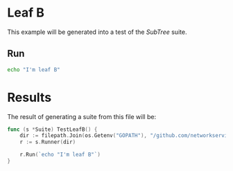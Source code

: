# Leaf B

This example will be generated into a test of the _SubTree_ suite.

## Run

```bash
echo "I'm leaf B"
```

# Results

The result of generating a suite from this file will be:

```go
func (s *Suite) TestLeafB() {
	dir := filepath.Join(os.Getenv("GOPATH"), "/github.com/networkservicemesh/gotestmd/examples/Tree/SubTree/LeafB")
	r := s.Runner(dir)

	r.Run(`echo "I'm leaf B"`)
}
```